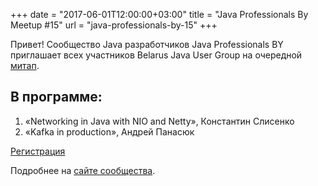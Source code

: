 +++
date = "2017-06-01T12:00:00+03:00"
title = "Java Professionals By Meetup #15"
url = "java-professionals-by-15"
+++

Привет! Сообщество Java разработчиков Java Professionals BY приглашает всех участников Belarus Java User Group на очередной [митап](http://jprof.by/post/anons-meetup-15/).

## В программе:

1. «Networking in Java with NIO and Netty», Константин Слисенко
2. «Kafka in production», Андрей Панасюк

[Регистрация](http://bit.ly/jprof_reg_15)

Подробнее на [сайте сообщества](http://jprof.by/post/anons-meetup-15/).
